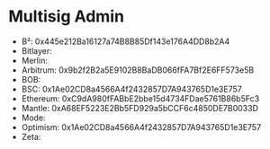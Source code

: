 # Multisig Admin
- B²: 0x445e212Ba16127a74B8B85Df143e176A4DD8b2A4
- Bitlayer: 
- Merlin:
- Arbitrum: 0x9b2f2B2a5E9102B8BaDB066fFA7Bf2E6FF573e5B
- BOB: 
- BSC: 0x1Ae02CD8a4566A4f2432857D7A943765D1e3E757
- Ethereum: 0xC9dA980fFABbE2bbe15d4734FDae5761B86b5Fc3
- Mantle: 0xA68EF5223E2Bb5FD929a5bCCF6c4850DE7B0033D
- Mode:
- Optimism: 0x1Ae02CD8a4566A4f2432857D7A943765D1e3E757
- Zeta:
